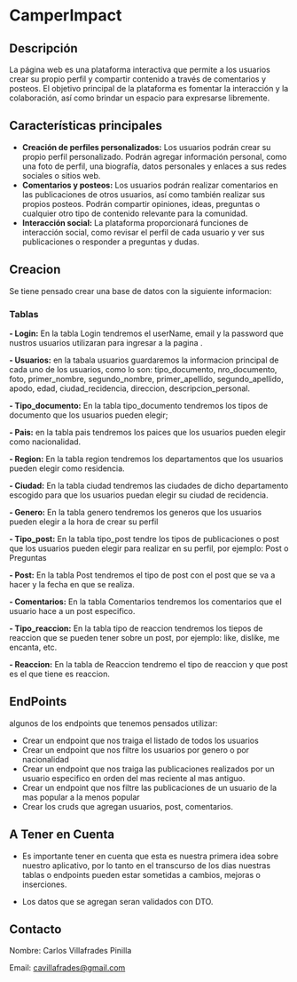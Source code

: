 # CamperImpact

## Descripción

La página web es una plataforma interactiva que permite a los usuarios crear su propio perfil y compartir contenido a través de comentarios y posteos. El objetivo principal de la plataforma es fomentar la interacción y la colaboración, así como brindar un espacio para expresarse libremente.

## Características principales

- **Creación de perfiles personalizados:** Los usuarios podrán crear su propio perfil personalizado. Podrán agregar información personal, como una foto de perfil, una biografía, datos personales y enlaces a sus redes sociales o sitios web.
- **Comentarios y posteos:** Los usuarios podrán realizar comentarios en las publicaciones de otros usuarios, así como también realizar sus propios posteos. Podrán compartir opiniones, ideas, preguntas o cualquier otro tipo de contenido relevante para la comunidad.
- **Interacción social:** La plataforma proporcionará funciones de interacción social, como revisar el perfil de cada usuario y ver sus publicaciones o responder a preguntas y dudas.

## Creacion

Se tiene pensado crear una base de datos con la siguiente informacion:

### Tablas

**- Login:**  En la tabla Login tendremos el userName, email y la password que nustros usuarios utilizaran para ingresar a la pagina .

**- Usuarios:**  en la tabala usuarios guardaremos la informacion principal de cada uno de los usuarios, como lo son: tipo_documento, nro_documento, foto, primer_nombre, segundo_nombre, primer_apellido, segundo_apellido, apodo, edad, ciudad_recidencia, direccion, descripcion_personal.

**- Tipo_documento:** En la tabla tipo_documento tendremos los tipos de documento que los usuarios pueden elegir;

**- Pais:** en la tabla pais tendremos los paices que los usuarios pueden elegir como nacionalidad.

**- Region:** En la tabla region tendremos los departamentos que los usuarios pueden elegir como residencia.

**- Ciudad:** En la tabla ciudad tendremos las ciudades de dicho departamento escogido para que los usuarios puedan elegir su ciudad de recidencia.

**- Genero:** En la tabla genero tendremos los generos que los usuarios pueden elegir a la hora de crear su perfil

**- Tipo_post:** En la tabla tipo_post tendre los tipos de publicaciones o post que los usuarios pueden elegir para realizar en su perfil, por ejemplo: Post o Preguntas

**- Post:** En la tabla Post tendremos el tipo de post con el post que se va a hacer y la fecha en que se realiza.

**- Comentarios:** En la tabla Comentarios tendremos los comentarios que el usuario hace a un post especifico.

**- Tipo_reaccion:** En la tabla tipo de reaccion tendremos los tiepos de reaccion que se pueden tener sobre un post, por ejemplo: like, dislike, me encanta, etc. 

**- Reaccion:** En la tabla de Reaccion tendremo el tipo de reaccion y que post es el que tiene es reaccion.

## EndPoints

algunos de los endpoints que tenemos pensados utilizar:

- Crear un endpoint que nos traiga el listado de todos los usuarios
- Crear un endpoint que nos filtre los usuarios por genero o por nacionalidad
- Crear un endpoint que nos traiga las publicaciones realizados por un usuario especifico en orden del mas reciente al mas antiguo.
- Crear un endpoint que nos filtre las publicaciones de un usuario de la mas popular a la menos popular
- Crear los cruds que agregan usuarios, post, comentarios.

## A Tener en Cuenta

- Es importante tener en cuenta que esta es nuestra primera idea sobre nuestro aplicativo, por lo tanto en el transcurso de los dias nuestras tablas o endpoints pueden estar sometidas a cambios, mejoras o inserciones.

- Los datos que se agregan seran validados con DTO.

## Contacto

Nombre: Carlos Villafrades Pinilla

Email: cavillafrades@gmail.com